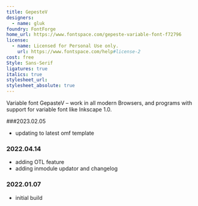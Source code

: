 ```yaml
---
title: GepesteV
designers:
  - name: gluk
foundry: FontForge
home_url: https://www.fontspace.com/gepeste-variable-font-f72796
license:
  - name: Licensed for Personal Use only.
    url: https://www.fontspace.com/help#license-2
cost: free
Style: Sans-Serif
ligatures: true
italics: true
stylesheet_url: 
stylesheet_absolute: true
---
```


Variable font GepasteV – work in all modern Browsers, and programs with support for variable font like Inkscape 1.0.


###2023.02.05
- updating to latest omf template

### 2022.04.14
- adding OTL feature
- adding inmodule updator and changelog 

### 2022.01.07
- initial build 
